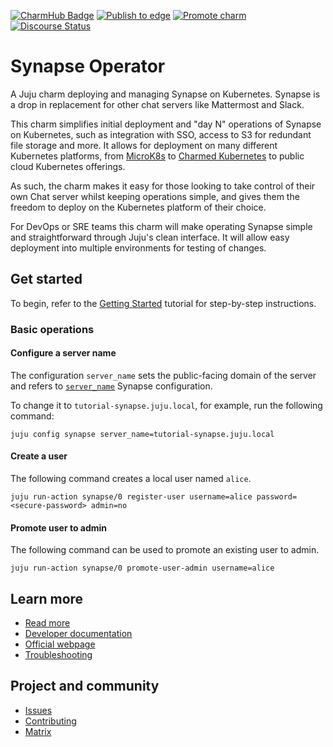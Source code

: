 [![CharmHub Badge](https://charmhub.io/synapse/badge.svg)](https://charmhub.io/synapse)
[![Publish to edge](https://github.com/canonical/synapse-operator/actions/workflows/publish_charm.yaml/badge.svg)](https://github.com/canonical/synapse-operator/actions/workflows/publish_charm.yaml)
[![Promote charm](https://github.com/canonical/synapse-operator/actions/workflows/promote_charm.yaml/badge.svg)](https://github.com/canonical/synapse-operator/actions/workflows/promote_charm.yaml)
[![Discourse Status](https://img.shields.io/discourse/status?server=https%3A%2F%2Fdiscourse.charmhub.io&style=flat&label=CharmHub%20Discourse)](https://discourse.charmhub.io)

# Synapse Operator

A Juju charm deploying and managing Synapse on Kubernetes. Synapse is a drop in
replacement for other chat servers like Mattermost and Slack.

This charm simplifies initial deployment and "day N" operations of Synapse
on Kubernetes, such as integration with SSO, access to S3 for redundant file
storage and more. It allows for deployment on
many different Kubernetes platforms, from [MicroK8s](https://microk8s.io) to
[Charmed Kubernetes](https://ubuntu.com/kubernetes) to public cloud Kubernetes
offerings.

As such, the charm makes it easy for those looking to take control of their own
Chat server whilst keeping operations simple, and gives them the
freedom to deploy on the Kubernetes platform of their choice.

For DevOps or SRE teams this charm will make operating Synapse simple and
straightforward through Juju's clean interface. It will allow easy deployment
into multiple environments for testing of changes.

## Get started

To begin, refer to the [Getting Started](https://charmhub.io/synapse/docs/tutorial-getting-started)
tutorial for step-by-step instructions.

### Basic operations

#### Configure a server name

The configuration `server_name` sets the public-facing domain of the server and
refers to [`server_name`](https://matrix-org.github.io/synapse/latest/usage/configuration/config_documentation.html#server_name) Synapse configuration.

To change it to `tutorial-synapse.juju.local`, for example, run the following
command:

```
juju config synapse server_name=tutorial-synapse.juju.local
```

#### Create a user

The following command creates a local user named `alice`.

```
juju run-action synapse/0 register-user username=alice password=<secure-password> admin=no
```

#### Promote user to admin

The following command can be used to promote an existing user to admin.

```
juju run-action synapse/0 promote-user-admin username=alice
```

## Learn more
* [Read more](https://charmhub.io/synapse)
* [Developer documentation](https://element-hq.github.io/synapse/latest/development/contributing_guide.html)
* [Official webpage](https://github.com/element-hq/synapse)
* [Troubleshooting](https://element-hq.github.io/synapse/latest/usage/administration/admin_faq.html)


## Project and community
* [Issues](https://github.com/canonical/synapse-operator/issues)
* [Contributing](https://charmhub.io/synapse/docs/contributing)
* [Matrix](https://matrix.to/#/#charmhub-charmdev:ubuntu.com)
